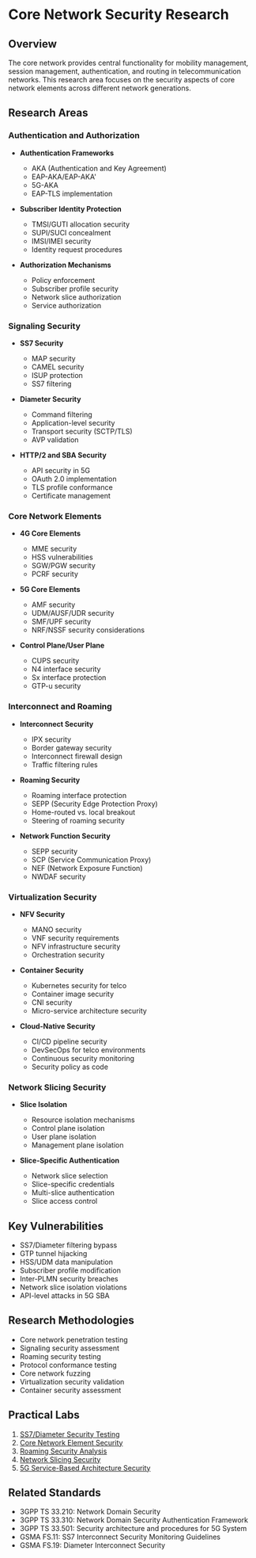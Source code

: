 # Core Network Security Research

## Overview

The core network provides central functionality for mobility management, session management, authentication, and routing in telecommunication networks. This research area focuses on the security aspects of core network elements across different network generations.

## Research Areas

### Authentication and Authorization

- **Authentication Frameworks**
  - AKA (Authentication and Key Agreement)
  - EAP-AKA/EAP-AKA'
  - 5G-AKA
  - EAP-TLS implementation

- **Subscriber Identity Protection**
  - TMSI/GUTI allocation security
  - SUPI/SUCI concealment
  - IMSI/IMEI security
  - Identity request procedures

- **Authorization Mechanisms**
  - Policy enforcement
  - Subscriber profile security
  - Network slice authorization
  - Service authorization

### Signaling Security

- **SS7 Security**
  - MAP security
  - CAMEL security
  - ISUP protection
  - SS7 filtering

- **Diameter Security**
  - Command filtering
  - Application-level security
  - Transport security (SCTP/TLS)
  - AVP validation

- **HTTP/2 and SBA Security**
  - API security in 5G
  - OAuth 2.0 implementation
  - TLS profile conformance
  - Certificate management

### Core Network Elements

- **4G Core Elements**
  - MME security
  - HSS vulnerabilities
  - SGW/PGW security
  - PCRF security

- **5G Core Elements**
  - AMF security
  - UDM/AUSF/UDR security
  - SMF/UPF security
  - NRF/NSSF security considerations

- **Control Plane/User Plane**
  - CUPS security
  - N4 interface security
  - Sx interface protection
  - GTP-u security

### Interconnect and Roaming

- **Interconnect Security**
  - IPX security
  - Border gateway security
  - Interconnect firewall design
  - Traffic filtering rules

- **Roaming Security**
  - Roaming interface protection
  - SEPP (Security Edge Protection Proxy)
  - Home-routed vs. local breakout
  - Steering of roaming security

- **Network Function Security**
  - SEPP security
  - SCP (Service Communication Proxy)
  - NEF (Network Exposure Function)
  - NWDAF security

### Virtualization Security

- **NFV Security**
  - MANO security
  - VNF security requirements
  - NFV infrastructure security
  - Orchestration security

- **Container Security**
  - Kubernetes security for telco
  - Container image security
  - CNI security
  - Micro-service architecture security

- **Cloud-Native Security**
  - CI/CD pipeline security
  - DevSecOps for telco environments
  - Continuous security monitoring
  - Security policy as code

### Network Slicing Security

- **Slice Isolation**
  - Resource isolation mechanisms
  - Control plane isolation
  - User plane isolation
  - Management plane isolation

- **Slice-Specific Authentication**
  - Network slice selection
  - Slice-specific credentials
  - Multi-slice authentication
  - Slice access control

## Key Vulnerabilities

- SS7/Diameter filtering bypass
- GTP tunnel hijacking
- HSS/UDM data manipulation
- Subscriber profile modification
- Inter-PLMN security breaches
- Network slice isolation violations
- API-level attacks in 5G SBA

## Research Methodologies

- Core network penetration testing
- Signaling security assessment
- Roaming security testing
- Protocol conformance testing
- Core network fuzzing
- Virtualization security validation
- Container security assessment

## Practical Labs

1. [SS7/Diameter Security Testing](labs/01-signaling-security.md)
2. [Core Network Element Security](labs/02-core-element-security.md)
3. [Roaming Security Analysis](labs/03-roaming-security.md)
4. [Network Slicing Security](labs/04-network-slicing.md)
5. [5G Service-Based Architecture Security](labs/05-sba-security.md)

## Related Standards

- 3GPP TS 33.210: Network Domain Security
- 3GPP TS 33.310: Network Domain Security Authentication Framework
- 3GPP TS 33.501: Security architecture and procedures for 5G System
- GSMA FS.11: SS7 Interconnect Security Monitoring Guidelines
- GSMA FS.19: Diameter Interconnect Security
